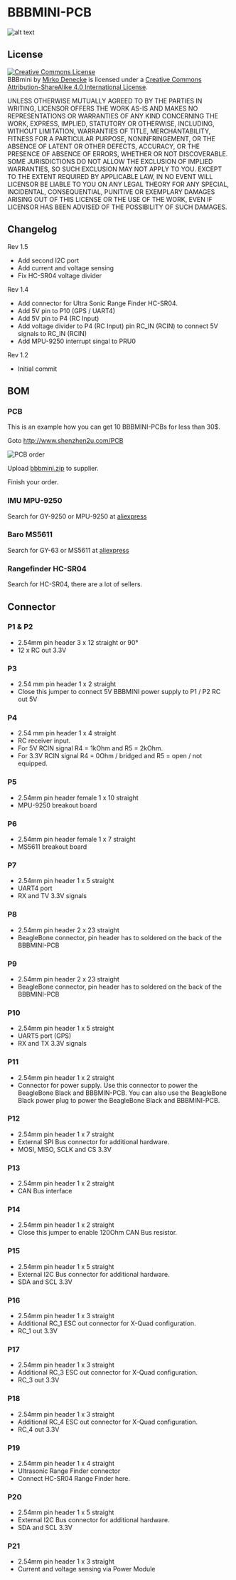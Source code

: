 # BBBMINI-PCB

![alt text](picture/bbbmini.png "BBBMINI-PCB")

## License

<a rel="license" href="http://creativecommons.org/licenses/by-sa/4.0/"><img alt="Creative Commons License" style="border-width:0" src="https://i.creativecommons.org/l/by-sa/4.0/88x31.png" /></a><br /><span xmlns:dct="http://purl.org/dc/terms/" property="dct:title">BBBmini</span> by <a xmlns:cc="http://creativecommons.org/ns#" href="https://github.com/mirkix" property="cc:attributionName" rel="cc:attributionURL">Mirko Denecke</a> is licensed under a <a rel="license" href="http://creativecommons.org/licenses/by-sa/4.0/">Creative Commons Attribution-ShareAlike 4.0 International License</a>.

UNLESS OTHERWISE MUTUALLY AGREED TO BY THE PARTIES IN WRITING, LICENSOR OFFERS THE WORK AS-IS AND MAKES NO REPRESENTATIONS OR WARRANTIES OF ANY KIND CONCERNING THE WORK, EXPRESS, IMPLIED, STATUTORY OR OTHERWISE, INCLUDING, WITHOUT LIMITATION, WARRANTIES OF TITLE, MERCHANTABILITY, FITNESS FOR A PARTICULAR PURPOSE, NONINFRINGEMENT, OR THE ABSENCE OF LATENT OR OTHER DEFECTS, ACCURACY, OR THE PRESENCE OF ABSENCE OF ERRORS, WHETHER OR NOT DISCOVERABLE. SOME JURISDICTIONS DO NOT ALLOW THE EXCLUSION OF IMPLIED WARRANTIES, SO SUCH EXCLUSION MAY NOT APPLY TO YOU. EXCEPT TO THE EXTENT REQUIRED BY APPLICABLE LAW, IN NO EVENT WILL LICENSOR BE LIABLE TO YOU ON ANY LEGAL THEORY FOR ANY SPECIAL, INCIDENTAL, CONSEQUENTIAL, PUNITIVE OR EXEMPLARY DAMAGES ARISING OUT OF THIS LICENSE OR THE USE OF THE WORK, EVEN IF LICENSOR HAS BEEN ADVISED OF THE POSSIBILITY OF SUCH DAMAGES.

## Changelog

Rev 1.5
* Add second I2C port
* Add current and voltage sensing
* Fix HC-SR04 voltage divider

Rev 1.4
* Add connector for Ultra Sonic Range Finder HC-SR04.
* Add 5V pin to P10 (GPS / UART4)
* Add 5V pin to P4 (RC Input)
* Add voltage divider to P4 (RC Input) pin RC_IN (RCIN) to connect 5V signals to RC_IN (RCIN)
* Add MPU-9250 interrupt singal to PRU0

Rev 1.2
* Initial commit

## BOM

### PCB

This is an example how you can get 10 BBBMINI-PCBs for less than 30$.

Goto http://www.shenzhen2u.com/PCB 

![PCB order](picture/pcborder.png)

Upload [bbbmini.zip](kicad/gerber/bbbmini.zip) to supplier.

Finish your order.

### IMU MPU-9250

Search for GY-9250 or MPU-9250 at [aliexpress](http://www.aliexpress.com/wholesale?SearchText=gy-9250)

### Baro MS5611

Search for GY-63 or MS5611 at [aliexpress](http://www.aliexpress.com/wholesale?SearchText=gy-63)

### Rangefinder HC-SR04

Search for HC-SR04, there are a lot of sellers.

## Connector

### P1 & P2
* 2.54mm pin header 3 x 12 straight or 90°
* 12 x RC out 3.3V


### P3
* 2.54 mm pin header 1 x 2 straight
* Close this jumper to connect 5V BBBMINI power supply to P1 / P2 RC out 5V


### P4 
* 2.54 mm pin header 1 x 4 straight
* RC receiver input. 
* For 5V RCIN signal R4 = 1kOhm and R5 = 2kOhm.
* For 3.3V RCIN signal R4 = 0Ohm / bridged and R5 = open / not equipped.


### P5
* 2.54mm pin header female 1 x 10 straight
* MPU-9250 breakout board


### P6
* 2.54mm pin header female 1 x 7 straight
* MS5611 breakout board


### P7
* 2.54mm pin header 1 x 5 straight
* UART4 port
* RX and TV 3.3V signals


### P8
* 2.54mm pin header 2 x 23 straight
* BeagleBone connector, pin header has to soldered on the back of the BBBMINI-PCB


### P9
* 2.54mm pin header 2 x 23 straight
* BeagleBone connector, pin header has to soldered on the back of the BBBMINI-PCB


### P10
* 2.54mm pin header 1 x 5 straight
* UART5 port (GPS)
* RX and TX 3.3V signals


### P11
* 2.54mm pin header 1 x 2 straight
* Connector for power supply. Use this connector to power the BeagleBone Black and BBBMIN-PCB. You can also use the BeagleBone Black power plug to power the BeagleBone Black and BBBMINI-PCB.


### P12
* 2.54mm pin header 1 x 7 straight
* External SPI Bus connector for additional hardware. 
* MOSI, MISO, SCLK and CS 3.3V


### P13
* 2.54mm pin header 1 x 2 straight
* CAN Bus interface


### P14
* 2.54mm pin header 1 x 2 straight
* Close this jumper to enable 120Ohm CAN Bus resistor.


### P15
* 2.54mm pin header 1 x 5 straight
* External I2C Bus  connector for additional hardware.
* SDA and SCL 3.3V


### P16
* 2.54mm pin header 1 x 3 straight
* Additional RC_1 ESC out connector for X-Quad configuration.
* RC_1 out 3.3V


### P17
* 2.54mm pin header 1 x 3 straight
* Additional RC_3 ESC out connector for X-Quad configuration.
* RC_3 out 3.3V


### P18
* 2.54mm pin header 1 x 3 straight
* Additional RC_4 ESC out connector for X-Quad configuration.
* RC_4 out 3.3V


### P19
* 2.54mm pin header 1 x 4 straight
* Ultrasonic Range Finder connector
* Connect HC-SR04 Range Finder here.  

### P20
* 2.54mm pin header 1 x 5 straight
* External I2C Bus  connector for additional hardware.
* SDA and SCL 3.3V

### P21
* 2.54mm pin header 1 x 3 straight
* Current and voltage sensing via Power Module
